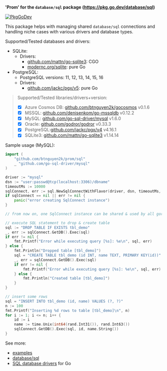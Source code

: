 **'Prom' for the `database/sql` package (https://pkg.go.dev/database/sql)**

[![PkgGoDev](https://pkg.go.dev/badge/github.com/btnguyen2k/prom/sql)](https://pkg.go.dev/github.com/btnguyen2k/prom/sql)

This package helps with managing shared `database/sql` connections and handling niche cases with various drivers and database types.

Supported/Tested databases and drivers:
- SQLite:
  - Drivers:
    - [github.com/mattn/go-sqlite3](https://github.com/mattn/go-sqlite3): CGO
    - [modernc.org/sqlite](https://modernc.org/sqlite): pure Go
- PostgreSQL:
  - PostgreSQL versions: 11, 12, 13, 14, 15, 16
  - Drivers:
    - [github.com/jackc/pgx/v5](https://github.com/jackc/pgx): pure Go


> Supported/Tested libraries/drivers+version:
> - [x] Azure Cosmos DB: [github.com/btnguyen2k/gocosmos](https://github.com/btnguyen2k/gocosmos) v0.1.6
> - [x] MSSQL: [github.com/denisenkom/go-mssqldb](https://github.com/denisenkom/go-mssqldb) v0.12.2
> - [x] MySQL: [github.com/go-sql-driver/mysql](https://github.com/go-sql-driver/mysql) v1.6.0
> - [x] Oracle: [github.com/godror/godror](https://github.com/godror/godror) v0.33.3
> - [x] PostgreSQL:[github.com/jackc/pgx/v4](https://github.com/jackc/pgx) v4.16.1
> - [x] SQLite3: [github.com/mattn/go-sqlite3](https://github.com/mattn/go-sqlite3) v1.14.14

Sample usage (MySQL):

```go
import (
	"github.com/btnguyen2k/prom/sql"
	_ "github.com/go-sql-driver/mysql"
)

driver := "mysql"
dsn := "user:passwd@tcp(localhost:3306)/dbname"
timeoutMs := 10000
sqlConnect, err := sql.NewSqlConnectWithFlavor(driver, dsn, timeoutMs, nil, sql.FlavorMySql)
if sqlConnect == nil || err != nil {
	panic("error creating SqlConnect instance")
}

// from now on, one SqlConnect instance can be shared & used by all goroutines within the application

// execute SQL statement to drop & create table
sql := "DROP TABLE IF EXISTS tbl_demo"
_, err := sqlConnect.GetDB().Exec(sql)
if err != nil {
    fmt.Printf("Error while executing query [%s]: %e\n", sql, err)
} else {
    fmt.Println("Dropped table [tbl_demo]")
    sql = "CREATE TABLE tbl_demo (id INT, name TEXT, PRIMARY KEY(id))"
    _, err = sqlConnect.GetDB().Exec(sql)
	if err != nil {
	    fmt.Printf("Error while executing query [%s]: %e\n", sql, err)
    } else {
	    fmt.Println("Created table [tbl_demo]")
	}
}

// insert some rows
sql = "INSERT INTO tbl_demo (id, name) VALUES (?, ?)"
n := 100
fmt.Printf("Inserting %d rows to table [tbl_demo]\n", n)
for i := 1; i <= n; i++ {
    id := i
	name := time.Unix(int64(rand.Int31()), rand.Int63())
	sqlConnect.GetDB().Exec(sql, id, name.String())
}
```

See more:
- [examples](../examples/sql/)
- [database/sql](https://golang.org/pkg/database/sql/)
- [SQL database drivers](https://github.com/golang/go/wiki/SQLDrivers) for Go
